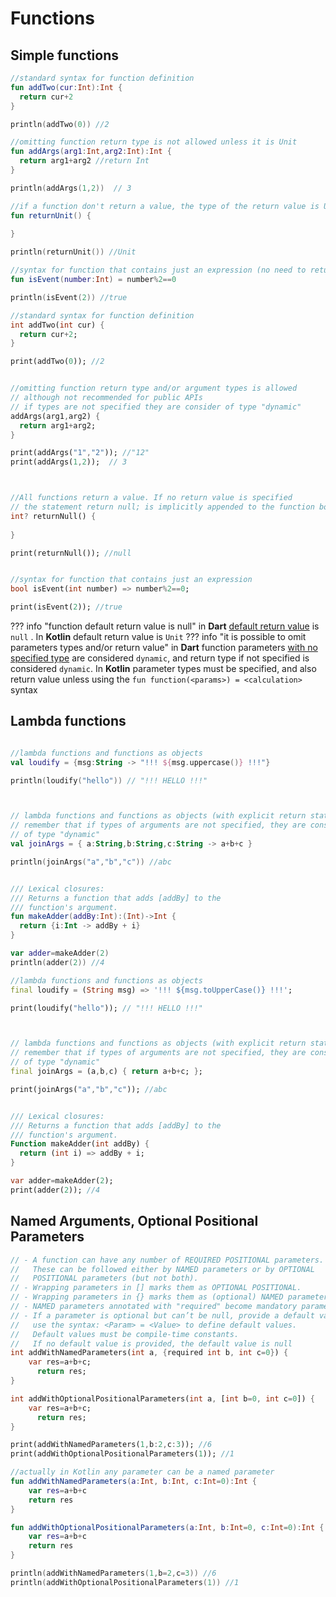 # Functions
## Simple functions
```kotlin title="Kotlin"
//standard syntax for function definition
fun addTwo(cur:Int):Int {
  return cur+2
}

println(addTwo(0)) //2

//omitting function return type is not allowed unless it is Unit
fun addArgs(arg1:Int,arg2:Int):Int {
  return arg1+arg2 //return Int
}

println(addArgs(1,2))  // 3

//if a function don't return a value, the type of the return value is Unit
fun returnUnit() {
  
}

println(returnUnit()) //Unit

//syntax for function that contains just an expression (no need to return type)
fun isEvent(number:Int) = number%2==0

println(isEvent(2)) //true

```

```Dart title="Dart"
//standard syntax for function definition
int addTwo(int cur) {
  return cur+2;
}

print(addTwo(0)); //2


//omitting function return type and/or argument types is allowed
// although not recommended for public APIs
// if types are not specified they are consider of type "dynamic"
addArgs(arg1,arg2) {
  return arg1+arg2;
}

print(addArgs("1","2")); //"12"
print(addArgs(1,2));  // 3



//All functions return a value. If no return value is specified
// the statement return null; is implicitly appended to the function body.
int? returnNull() {
  
}

print(returnNull()); //null


//syntax for function that contains just an expression
bool isEvent(int number) => number%2==0;

print(isEvent(2)); //true
```
??? info "function default return value is null"
    in **Dart** [default return value](https://dart.dev/guides/language/language-tour#return-values) is ``null`` . In **Kotlin** default return value is ``Unit``
??? info "it is possible to omit parameters types and/or return value"
    in **Dart** function parameters [with no specified type](https://dart.dev/guides/language/language-tour#functions) are considered ``dynamic``, and return type if not specified is considered ``dynamic``. In **Kotlin** parameter types must be specified, and also return value unless using the ``fun function(<params>) = <calculation>`` syntax


## Lambda functions

```kotlin title="Kotlin"

//lambda functions and functions as objects
val loudify = {msg:String -> "!!! ${msg.uppercase()} !!!"}

println(loudify("hello")) // "!!! HELLO !!!"



// lambda functions and functions as objects (with explicit return statement)
// remember that if types of arguments are not specified, they are considered
// of type "dynamic"
val joinArgs = { a:String,b:String,c:String -> a+b+c }

println(joinArgs("a","b","c")) //abc


/// Lexical closures:
/// Returns a function that adds [addBy] to the
/// function's argument.
fun makeAdder(addBy:Int):(Int)->Int {
  return {i:Int -> addBy + i}
}

var adder=makeAdder(2)
println(adder(2)) //4
```

```dart title="Dart"
//lambda functions and functions as objects
final loudify = (String msg) => '!!! ${msg.toUpperCase()} !!!';

print(loudify("hello")); // "!!! HELLO !!!"



// lambda functions and functions as objects (with explicit return statement)
// remember that if types of arguments are not specified, they are considered
// of type "dynamic"
final joinArgs = (a,b,c) { return a+b+c; };

print(joinArgs("a","b","c")); //abc


/// Lexical closures:
/// Returns a function that adds [addBy] to the
/// function's argument.
Function makeAdder(int addBy) {
  return (int i) => addBy + i;
}

var adder=makeAdder(2);
print(adder(2)); //4
```

## Named Arguments, Optional Positional Parameters

```Dart title="Dart"
// - A function can have any number of REQUIRED POSITIONAL parameters.
//   These can be followed either by NAMED parameters or by OPTIONAL 
//   POSITIONAL parameters (but not both).
// - Wrapping parameters in [] marks them as OPTIONAL POSITIONAL.
// - Wrapping parameters in {} marks them as (optional) NAMED parameters:
// - NAMED parameters annotated with "required" become mandatory parameters.
// - If a parameter is optional but can’t be null, provide a default value.
//   use the syntax: <Param> = <Value> to define default values. 
//   Default values must be compile-time constants.
//   If no default value is provided, the default value is null
int addWithNamedParameters(int a, {required int b, int c=0}) {
    var res=a+b+c;
      return res;
}

int addWithOptionalPositionalParameters(int a, [int b=0, int c=0]) {
    var res=a+b+c;
      return res;
}

print(addWithNamedParameters(1,b:2,c:3)); //6
print(addWithOptionalPositionalParameters(1)); //1
```

```kotlin title="Kotlin"
//actually in Kotlin any parameter can be a named parameter
fun addWithNamedParameters(a:Int, b:Int, c:Int=0):Int {
    var res=a+b+c
    return res
}

fun addWithOptionalPositionalParameters(a:Int, b:Int=0, c:Int=0):Int {
    var res=a+b+c
    return res
}

println(addWithNamedParameters(1,b=2,c=3)) //6
println(addWithOptionalPositionalParameters(1)) //1
```

